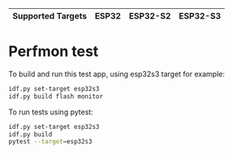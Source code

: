 | Supported Targets | ESP32 | ESP32-S2 | ESP32-S3 |
| ----------------- | ----- | -------- | -------- |

# Perfmon test

To build and run this test app, using esp32s3 target for example:

```bash
idf.py set-target esp32s3
idf.py build flash monitor
```

To run tests using pytest:

```bash
idf.py set-target esp32s3
idf.py build
pytest --target=esp32s3
```

